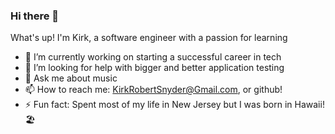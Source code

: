 ### Hi there 👋

What's up! I'm Kirk, a software engineer with a passion for learning

- 🔭 I’m currently working on starting a successful career in tech
- 🤔 I’m looking for help with bigger and better application testing
- 💬 Ask me about music
- 📫 How to reach me: KirkRobertSnyder@Gmail.com, or github!
- ⚡ Fun fact: Spent most of my life in New Jersey but I was born in Hawaii! 🏖️

<!--
**krsnyder/krsnyder** is a ✨ _special_ ✨ repository because its `README.md` (this file) appears on your GitHub profile.

Here are some ideas to get you started:

- 🔭 I’m currently working on ... Lambda School
- 🌱 I’m currently learning ...
- 👯 I’m looking to collaborate on ...
- 🤔 I’m looking for help with ...
- 💬 Ask me about ...
- 📫 How to reach me: ...
- 😄 Pronouns: ...
- ⚡ Fun fact: ...
-->
